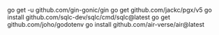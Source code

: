 go get -u github.com/gin-gonic/gin
go get github.com/jackc/pgx/v5
go install github.com/sqlc-dev/sqlc/cmd/sqlc@latest
go get github.com/joho/godotenv
go install github.com/air-verse/air@latest